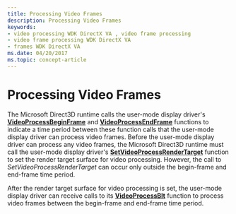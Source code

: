 ```yaml
---
title: Processing Video Frames
description: Processing Video Frames
keywords:
- video processing WDK DirectX VA , video frame processing
- video frame processing WDK DirectX VA
- frames WDK DirectX VA
ms.date: 04/20/2017
ms.topic: concept-article
---
```


# Processing Video Frames


The Microsoft Direct3D runtime calls the user-mode display driver's [**VideoProcessBeginFrame**](/windows-hardware/drivers/ddi/d3dumddi/nc-d3dumddi-pfnd3dddi_videoprocessbeginframe) and [**VideoProcessEndFrame**](/windows-hardware/drivers/ddi/d3dumddi/nc-d3dumddi-pfnd3dddi_videoprocessendframe) functions to indicate a time period between these function calls that the user-mode display driver can process video frames. Before the user-mode display driver can process any video frames, the Microsoft Direct3D runtime must call the user-mode display driver's [**SetVideoProcessRenderTarget**](/windows-hardware/drivers/ddi/d3dumddi/nc-d3dumddi-pfnd3dddi_setvideoprocessrendertarget) function to set the render target surface for video processing. However, the call to *SetVideoProcessRenderTarget* can occur only outside the begin-frame and end-frame time period.

After the render target surface for video processing is set, the user-mode display driver can receive calls to its [**VideoProcessBlt**](/windows-hardware/drivers/ddi/d3dumddi/nc-d3dumddi-pfnd3dddi_videoprocessblt) function to process video frames between the begin-frame and end-frame time period.

 


